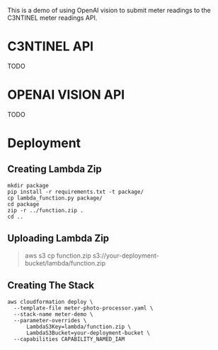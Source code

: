This is a demo of using OpenAI vision to submit meter readings to the C3NTINEL meter readings API.


# C3NTINEL API

TODO

# OPENAI VISION API

TODO

# Deployment

## Creating Lambda Zip

~~~~
mkdir package
pip install -r requirements.txt -t package/
cp lambda_function.py package/
cd package
zip -r ../function.zip .
cd ..
~~~~

## Uploading Lambda Zip

> aws s3 cp function.zip s3://your-deployment-bucket/lambda/function.zip

## Creating The Stack

~~~~
aws cloudformation deploy \
  --template-file meter-photo-processor.yaml \
  --stack-name meter-demo \
  --parameter-overrides \
      LambdaS3Key=lambda/function.zip \
      LambdaS3Bucket=your-deployment-bucket \
  --capabilities CAPABILITY_NAMED_IAM
~~~~
